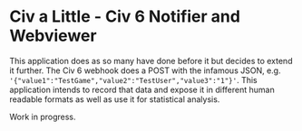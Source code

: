 # Civ a Little - Civ 6 Notifier and Webviewer

This application does as so many have done before it but decides to extend it further. The Civ 6 webhook does a POST with the infamous JSON, e.g. `'{"value1":"TestGame","value2":"TestUser","value3":"1"}'`. This application intends to record that data and expose it in different human readable formats as well as use it for statistical analysis.

Work in progress.
